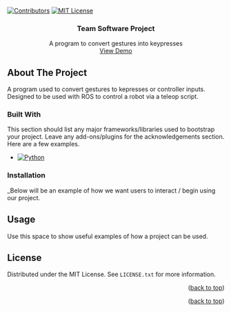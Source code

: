 <a name="readme-top"></a>

[![Contributors][contributors-shield]][contributors-url]
[![MIT License][license-shield]][license-url]

  <h3 align="center">Team Software Project</h3>

  <p align="center">
    A program to convert gestures into keypresses
    <br />
    <a href="https://youtu.be/sMdeBvYmKsk?si=4Sz1jXiuWLt7q8oO">View Demo</a>
  </p>
</div>



<!-- ABOUT THE PROJECT -->
## About The Project

A program used to convert gestures to kepresses or controller inputs. Designed to be used with ROS to control a robot via a teleop script.



### Built With

This section should list any major frameworks/libraries used to bootstrap your project. Leave any add-ons/plugins for the acknowledgements section. Here are a few examples.

* [![Python][Python]][Python-url]


### Installation

_Below will be an example of how we want users to interact / begin using our project.



<!-- USAGE EXAMPLES -->
## Usage

Use this space to show useful examples of how a project can be used. 



<!-- LICENSE -->
## License

Distributed under the MIT License. See `LICENSE.txt` for more information.

<p align="right">(<a href="#readme-top">back to top</a>)</p>

<p align="right">(<a href="#readme-top">back to top</a>)</p>




<!-- MARKDOWN LINKS & IMAGES -->
<!-- https://www.markdownguide.org/basic-syntax/#reference-style-links -->
[contributors-shield]: https://img.shields.io/badge/Contributors-5-blue?style=for-the-badge
[contributors-url]: https://github.com/max-hill-4/sentiment-tweet-analysis/graphs/contributors
[Project]: https://cdn.discordapp.com/attachments/615310886512492706/1183782261963894824/image.png?ex=65899624&is=65772124&hm=ca567283f8298578d5fa1e06007803d2015be8c212670f519a3a33657abae419&
[Project-url]: http://teamsoftware.max-hill-4.xyz/


[license-shield]: https://img.shields.io/github/license/othneildrew/Best-README-Template.svg?style=for-the-badge
[license-url]: https://github.com/max-hill-4/uni-twitter-analysis/blob/main/LICENSE.txt
[linkedin-shield]: https://img.shields.io/badge/-LinkedIn-black.svg?style=for-the-badge&logo=linkedin&colorB=555
[linkedin-url]: https://www.linkedin.com/in/max-hill-444444444444444444/
[product-screenshot]: images/screenshot.png

[Python]: https://img.shields.io/badge/Python-3776AB?style=for-the-badge&logo=python&logoColor=white
[Python-url]: https://www.python.org/
[Javascript]: https://img.shields.io/badge/JavaScript-F7DF1E?style=for-the-badge&logo=javascript&logoColor=black
[Javascript-url]: https://www.javascript.com/
[Flask]: https://img.shields.io/badge/Flask-000000?style=for-the-badge&logo=flask&logoColor=white
[Flask-url]: https://flask.palletsprojects.com/en/3.0.x/
